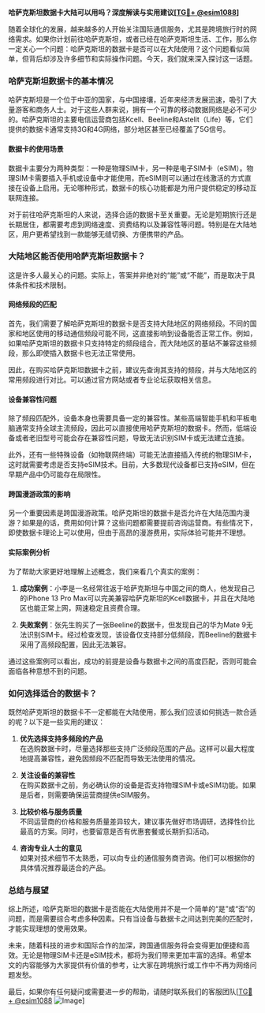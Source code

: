 **哈萨克斯坦数据卡大陆可以用吗？深度解读与实用建议[[TG💪+ @esim1088](https://t.me/s/esim1088)]**

随着全球化的发展，越来越多的人开始关注国际通信服务，尤其是跨境旅行时的网络需求。如果你计划前往哈萨克斯坦，或者已经在哈萨克斯坦生活、工作，那么你一定关心一个问题：哈萨克斯坦的数据卡是否可以在大陆使用？这个问题看似简单，但背后却涉及许多细节和实际操作问题。今天，我们就来深入探讨这一话题。

### 哈萨克斯坦数据卡的基本情况

哈萨克斯坦是一个位于中亚的国家，与中国接壤，近年来经济发展迅速，吸引了大量游客和商务人士。对于这些人群来说，拥有一个可靠的移动数据网络是必不可少的。哈萨克斯坦的主要电信运营商包括Kcell、Beeline和Astelit（Life）等，它们提供的数据卡通常支持3G和4G网络，部分地区甚至已经覆盖了5G信号。

#### 数据卡的使用场景

数据卡主要分为两种类型：一种是物理SIM卡，另一种是电子SIM卡（eSIM）。物理SIM卡需要插入手机或设备中才能使用，而eSIM则可以通过在线激活的方式直接在设备上启用。无论哪种形式，数据卡的核心功能都是为用户提供稳定的移动互联网连接。

对于前往哈萨克斯坦的人来说，选择合适的数据卡至关重要。无论是短期旅行还是长期居住，都需要考虑到网络速度、资费结构以及兼容性等问题。特别是在大陆地区，用户更希望找到一款能够无缝切换、方便携带的产品。

### 大陆地区能否使用哈萨克斯坦数据卡？

这是许多人最关心的问题。实际上，答案并非绝对的“能”或“不能”，而是取决于具体条件和技术限制。

#### 网络频段的匹配

首先，我们需要了解哈萨克斯坦的数据卡是否支持大陆地区的网络频段。不同的国家和地区使用的移动通信频段可能不同，这直接影响到设备能否正常工作。例如，如果哈萨克斯坦的数据卡只支持特定的频段组合，而大陆地区的基站不兼容这些频段，那么即使插入数据卡也无法正常使用。

因此，在购买哈萨克斯坦数据卡之前，建议先查询其支持的频段，并与大陆地区的常用频段进行对比。可以通过官方网站或者专业论坛获取相关信息。

#### 设备兼容性问题

除了频段匹配外，设备本身也需要具备一定的兼容性。某些高端智能手机和平板电脑通常支持全球主流频段，因此可以直接使用哈萨克斯坦的数据卡。然而，低端设备或者老旧型号可能会存在兼容性问题，导致无法识别SIM卡或无法建立连接。

此外，还有一些特殊设备（如物联网终端）可能无法直接插入传统的物理SIM卡，这时就需要考虑是否支持eSIM技术。目前，大多数现代设备都已支持eSIM，但在早期产品中仍可能存在局限性。

#### 跨国漫游政策的影响

另一个重要因素是跨国漫游政策。哈萨克斯坦的数据卡是否允许在大陆范围内漫游？如果是的话，费用如何计算？这些问题都需要提前咨询运营商。有些情况下，即使数据卡理论上可以使用，但由于高昂的漫游费用，实际体验可能并不理想。

#### 实际案例分析

为了帮助大家更好地理解上述概念，我们来看几个真实的案例：

1. **成功案例**：小李是一名经常往返于哈萨克斯坦与中国之间的商人，他发现自己的iPhone 13 Pro Max可以完美兼容哈萨克斯坦的Kcell数据卡，并且在大陆地区也能正常上网，网速稳定且资费合理。
   
2. **失败案例**：张先生购买了一张Beeline的数据卡，但发现自己的华为Mate 9无法识别SIM卡。经过检查发现，该设备仅支持部分低频段，而Beeline的数据卡采用了高频段配置，因此无法兼容。

通过这些案例可以看出，成功的前提是设备与数据卡之间的高度匹配，否则可能会面临各种意想不到的问题。

### 如何选择适合的数据卡？

既然哈萨克斯坦的数据卡不一定都能在大陆使用，那么我们应该如何挑选一款合适的呢？以下是一些实用的建议：

1. **优先选择支持多频段的产品**  
   在选购数据卡时，尽量选择那些支持广泛频段范围的产品。这样可以最大程度地提高兼容性，避免因频段不匹配而导致无法使用的情况。

2. **关注设备的兼容性**  
   在购买数据卡之前，务必确认你的设备是否支持物理SIM卡或eSIM功能。如果是后者，则需要确保运营商提供eSIM服务。

3. **比较价格与服务质量**  
   不同运营商的价格和服务质量差异较大，建议事先做好市场调研，选择性价比最高的方案。同时，也要留意是否有优惠套餐或长期折扣活动。

4. **咨询专业人士的意见**  
   如果对技术细节不太熟悉，可以向专业的通信服务商咨询。他们可以根据你的具体情况推荐最适合的产品。

### 总结与展望

综上所述，哈萨克斯坦的数据卡是否能在大陆使用并不是一个简单的“是”或“否”的问题，而是需要综合考虑多种因素。只有当设备与数据卡之间达到完美的匹配时，才能实现理想的使用效果。

未来，随着科技的进步和国际合作的加深，跨国通信服务将会变得更加便捷和高效。无论是物理SIM卡还是eSIM技术，都将为我们带来更加丰富的选择。希望本文的内容能够为大家提供有价值的参考，让大家在跨境旅行或工作中不再为网络问题发愁。

最后，如果你有任何疑问或需要进一步的帮助，请随时联系我们的客服团队[[TG💪+ @esim1088](https://t.me/s/esim1088) ![Image](https://i.postimg.cc/4NQfJmqS/Snipaste-2025-05-13-00-14-12.png)]